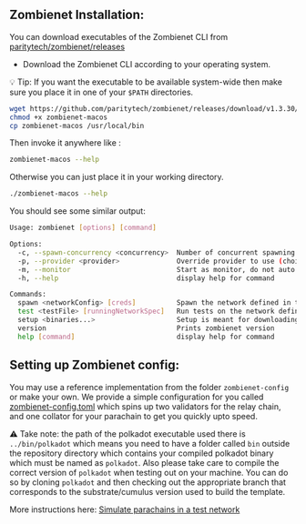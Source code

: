 ## Zombienet Installation:

You can download executables of the Zombienet CLI from [paritytech/zombienet/releases](https://github.com/paritytech/zombienet/releases)


- Download the Zombienet CLI according to your operating system.

 💡 Tip: If you want the executable to be available system-wide then make sure you place it in one of your `$PATH` directories.
```sh
wget https://github.com/paritytech/zombienet/releases/download/v1.3.30/zombienet-macos
chmod +x zombienet-macos 
cp zombienet-macos /usr/local/bin
```
Then invoke it anywhere like :
```sh 
zombienet-macos --help
```
Otherwise you can just place it in your working directory.

```sh
./zombienet-macos --help
```
You should see some similar output:
```sh
Usage: zombienet [options] [command]

Options:
  -c, --spawn-concurrency <concurrency>  Number of concurrent spawning process to launch, default is 1
  -p, --provider <provider>              Override provider to use (choices: "podman", "kubernetes", "native")
  -m, --monitor                          Start as monitor, do not auto cleanup network
  -h, --help                             display help for command

Commands:
  spawn <networkConfig> [creds]          Spawn the network defined in the config
  test <testFile> [runningNetworkSpec]   Run tests on the network defined
  setup <binaries...>                    Setup is meant for downloading and making dev environment of Zombienet ready
  version                                Prints zombienet version
  help [command]                         display help for command

```

## Setting up Zombienet config:

You may use a reference implementation from the folder `zombienet-config` or make your own. We provide a simple configuration for you called [zombienet-config.toml](../zombienet-config.toml) which spins up two validators for the relay chain, and one collator for your parachain to get you quickly upto speed.

⚠️ Take note: the path of the polkadot executable used there is `../bin/polkadot` which means you need to have a folder called `bin` outside the repository directory which contains your compiled polkadot binary which must be named as `polkadot`. Also please take care to compile the correct version of `polkadot` when testing out on your machine. You can do so by cloning `polkadot` and then checking out the appropriate branch that corresponds to the substrate/cumulus version used to build the template.

More instructions here: [Simulate parachains in a test network
](https://docs.substrate.io/test/simulate-parachains/)